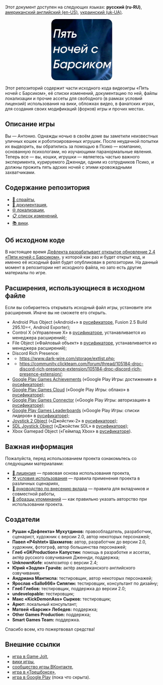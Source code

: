 Этот документ доступен на следующих языках: **русский (ru-RU)**, [американский английский (en-US)](/README.md), [украинский (uk-UA)](/docs/README_uk-UA.md).

<p align="center">
  <img src="/sprites/repo_icon_ru-RU.png" alt="Значок репозитория с текстом «Пять ночей с Барсиком»" width="200" />
</p>

Этот репозиторий содержит части исходного кода видеоигры «Пять ночей с Барсиком», её списки изменений, документацию по ней, файлы локализации и прочие ассеты для свободного (в рамках условий лицензий) использования на вики, обложках видео, в фанатских играх, для создания своих модификаций (форков) игры и прочих местах.

## Описание игры

Вы — Антонио. Однажды ночью в своём доме вы заметили неизвестных уличных кошек и роботизированных игрушек. После неудачной попытки их выдворить, вы обратились за помощью в Псико — компанию, основанную психологами, но изучающими паранормальные явления. Теперь все — вы, кошки, игрушки — являетесь частью важного эксперимента, курируемого Дженнди, одним из сотрудников Псико, и должны прожить пять адских ночей с этими кровожадными захватчиками.

## Содержание репозитория

* [👾 спрайты](/sprites/),
* [📖 документация](/docs/),
* [🌐 локализации](/langs/),
* [📋 список изменений](/docs/CHANGELOG_ru-RU.md),
* [📚 вики](/wiki/).

## Об исходном коде

В настоящее время [Дефлекта разрабатывает открытое обновление 2.4 «Пяти ночей с Барсиком»](https://github.com/RushanM/Five-Nights-with-Barsik/issues/2), у которой как раз и будет открыт код, и именно её исходный файл будет опубликован в репозитории. На данный момент в репозитории нет исходного файла, но зато есть другие материалы по игре.

## Расширения, использующиеся в исходном файле

Если вы собираетесь открывать исходный файл игры, установите эти расширения. Иначе вы не сможете его открыть.

* Android Plus Object («Android+» в [русификаторе](https://github.com/RushanM/Clickteam-Fusion-2.5-Russian-Language), Fusion 2.5 Build 295.10=<, Android Exporter);
* Control X («Управление X» в [русификаторе](https://github.com/RushanM/Clickteam-Fusion-2.5-Russian-Language), устанавливается из менеджера расширений);
* File Object («Файловый объект» в [русификаторе](https://github.com/RushanM/Clickteam-Fusion-2.5-Russian-Language), устанавливается из менеджера расширений);
* Discord Rich Presence:
* * https://www.dark-wire.com/storage/extlist.php;
* * https://community.clickteam.com/forum/thread/105184-drpc-discord-rich-presence-extension/105184-drpc-discord-rich-presence-extension/;
* [Google Play Games Achievements](https://clickstore.clickteam.com/google_play_games_objects) («Google Play Игры: достижения» в [русификаторе](https://github.com/RushanM/Clickteam-Fusion-2.5-Russian-Language));
* [Google Play Games Cloud](https://clickstore.clickteam.com/google_play_games_objects) («Google Play Игры: облако» в [русификаторе](https://github.com/RushanM/Clickteam-Fusion-2.5-Russian-Language));
* [Google Play Games Connector](https://clickstore.clickteam.com/google_play_games_objects) («Google Play Игры: авторизация» в [русификаторе](https://github.com/RushanM/Clickteam-Fusion-2.5-Russian-Language));
* [Google Play Games Leaderboards](https://clickstore.clickteam.com/google_play_games_objects) («Google Play Игры: списки лидеров» в [русификаторе](https://github.com/RushanM/Clickteam-Fusion-2.5-Russian-Language));
* [Joystick 2 Object](https://community.clickteam.com/forum/thread/44713-joystick-2-object/) («Джойстик-2» в [русификаторе](https://github.com/RushanM/Clickteam-Fusion-2.5-Russian-Language));
* [SDL Joystick Object](https://gitlab.com/PiKeyAr/SDLJoystick/-/releases) («Джойстик SDL» в [русификаторе](https://github.com/RushanM/Clickteam-Fusion-2.5-Russian-Language));
* Xbox Gamepad Object («Геймпад Xbox» в [русификаторе](https://github.com/RushanM/Clickteam-Fusion-2.5-Russian-Language)).

## Важная информация

Пожалуйста, перед использованием проекта ознакомьтесь со следующими материалами:

* [📜 лицензия](/docs/LICENSE_ru-RU.md) — правовая основа использования проекта,
* [⚒️ условия использования](/docs/TERMS_OF_USE_ru-RU.md) — правила применения проекта в различных сценариях,
* [🤝 руководство по внесению вклада](/docs/CONTRIBUTING_ru-RU.md) — правила для вкладчиков и совместной работы,
* [👤 образцы упоминаний](/docs/ATTRIBUTION_ru-RU.md) — как правильно указать авторство при использовании проекта.

## Создатели

* **Рушан «Дефлекта» Мухутдинов:** правообладатель, разработчик, сценарист, художник с версии 2.0, автор некоторых персонажей;
* **Павел «P4shtet» Шахматов:** автор, разработчик до версии 2.0, художник, фотограф, автор большинства персонажей;
* **Глеб «GKProduction» Капустин:** помощь в разработке и ассетах, актёр русского озвучивания Дженнди, поддержка;
* **UnknownKofe**: композитор с версии 2.4;
* **Юрий «Зодли» Грачёв:** актёр американского английского озвучивания;
* **Андриана Мантиспа:** тестировщик, автор некоторых персонажей;
* **Ярослав «Sallo666» Сипягин:** тестировщик, консультант по дизайну;
* **Глеб Глебов:** тестировщик, поддержка до версии 2.0;
* **undevelopable:** тестировщик;
* **Макс «KickDemonAss» Сырков:** тестировщик;
* **Арют:** локальный консультант;
* **Матвей «Барсик» Лебедев:** поддержка;
* **Other Games Production:** поддержка;
* **Smart Games Team:** поддержка.

Спасибо всем, кто пожертвовал средства!

## Внешние ссылки

* [игра в Game Jolt](https://gamejolt.com/games/fnwb/653514),
* [вики игры](https://five-nights-with-barsik.fandom.com/ru/wiki/Вики_серий_«Одна_ночь_с_Котей»_и_«Пять_ночей_с_Барсиком»),
* [сообщество игры ВКонтакте](https://vk.com/fivenightswithbarsik),
* [игра в «Трешбоксе»](https://trashbox.ru/link/pyat-nochej-u-barsika-android),
* [игра в Google Play](https://play.google.com/store/apps/details?id=ru.deflecta.fnwb) (пока что скрыта).
